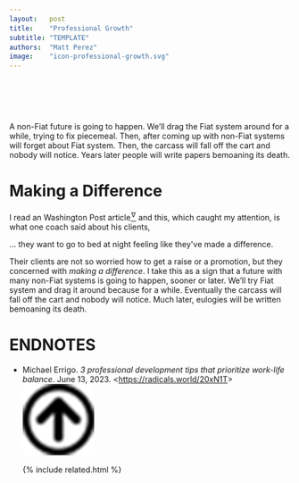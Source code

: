 ```yaml
---
layout:   post
title:    "Professional Growth"
subtitle: "TEMPLATE"
authors:  "Matt Perez"
image:    "icon-professional-growth.svg"
---
```


<div style="display:none;">
 <p>Non-<span class='_paradigm'>Fiat</span> future are going to happen. We&rsquo;ll drag the <span class='_paradigm'>Fiat</span> system around for a while trying to fix it. Then the carcass will fall off the cart and nobody will notice.</p>
</div>

<h1>&nbsp;</h1>
 <p>A non-<span class='_paradigm'>Fiat</span> future is going to happen. We&rsquo;ll drag the <span class='_paradigm'>Fiat</span> system around for a while, trying to fix piecemeal. Then, after coming up with non-<span class='_paradigm'>Fiat</span> systems will forget about <span class='_paradigm'>Fiat</span> system. Then, the carcass will fall off the cart and nobody will notice. Years later people will write papers bemoaning its death.</p>

<h1>Making a Difference</h1>
 <p>I read an Washington Post article<a href="#en01"><sup id="bm01">&hairsp;&nabla;&hairsp;</sup></a> and this, which caught my attention, is what one coach said about his clients,</p>
 <p class='_citation'>&hellip; they want to go to bed at night feeling like they've made a difference.</p>
 <p>Their clients are not so worried how to get a raise or a promotion, but they concerned with <em>making a difference</em>. I take this as a sign that a future with many non-<span class='_paradigm'>Fiat</span> systems is going to happen, sooner or later. We&rsquo;ll try <span class='_paradigm'>Fiat</span> system and drag it around because for a while. Eventually the carcass will fall off the cart and nobody will notice. Much later, eulogies will be written bemoaning its death.</p>

<h1 class="_section">ENDNOTES</h1>
 <ul>
  <li id="en01">
   <p class="_list-item">
    Michael Errigo.
    <em>3 professional development tips that prioritize work-life balance</em>.
    June 13, 2023.
    &lt;<a href="https://radicals.world/20xN1T" target="_blank">https://radicals.world/20xN1T</a>&gt;
    <a class="_uparrow" href="#bm01"><img src="/assets/img/arrow-up-icon.png"></a>
   </p>
  </li>

{% include related.html %}